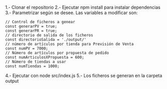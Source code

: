 1.- Clonar el repositorio
2.- Ejecutar npm install para instalar dependencias
3.- Parametrizar según se desee. Las variables a modificar son:

    // Control de ficheros a genear
    const generarPV = true;
    const generarPR = true;
    // directorio de salida de los ficheros
    const directorioSalida = './output/'
    // número de artículos por tienda para Previsión de Venta
    const numPV = 7000;
    // Número de artículos por propuesta de pedido
    const numArticulosXPropuesta = 600;
    // Número de tiendas a usar
    const numTiendas = 1000;

4.- Ejecutar con node src/index.js
5.- Los ficheros se generan en la carpeta output
